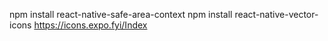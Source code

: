 npm install react-native-safe-area-context
npm install react-native-vector-icons
https://icons.expo.fyi/Index
